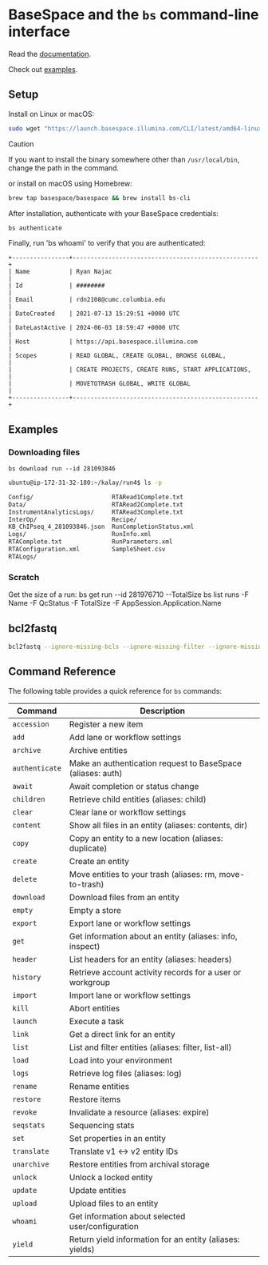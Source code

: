 # BaseSpace and the `bs` command-line interface

Read the [documentation](https://developer.basespace.illumina.com/docs).

Check out [examples](https://developer.basespace.illumina.com/docs/content/documentation/cli/cli-examples).

## Setup

Install on Linux or macOS:

```sh
sudo wget "https://launch.basespace.illumina.com/CLI/latest/amd64-linux/bs" -O /usr/local/bin/bs
```

> [!CAUTION]
> If you want to install the binary somewhere other than `/usr/local/bin`,
> change the path in the command.

or install on macOS using Homebrew:

```sh
brew tap basespace/basespace && brew install bs-cli
```

After installation, authenticate with your BaseSpace credentials:

```sh
bs authenticate
```

Finally, run 'bs whoami' to verify that you are authenticated:

```plaintext
+----------------+----------------------------------------------------+
| Name           | Ryan Najac                                         |
| Id             | ########                                           |
| Email          | rdn2108@cumc.columbia.edu                          |
| DateCreated    | 2021-07-13 15:29:51 +0000 UTC                      |
| DateLastActive | 2024-06-03 18:59:47 +0000 UTC                      |
| Host           | https://api.basespace.illumina.com                 |
| Scopes         | READ GLOBAL, CREATE GLOBAL, BROWSE GLOBAL,         |
|                | CREATE PROJECTS, CREATE RUNS, START APPLICATIONS,  |
|                | MOVETOTRASH GLOBAL, WRITE GLOBAL                   |
+----------------+----------------------------------------------------+
```

## Examples

### Downloading files

`bs download run --id 281093846`

```sh
ubuntu@ip-172-31-32-180:~/kalay/run4$ ls -p

Config/                      RTARead1Complete.txt
Data/                        RTARead2Complete.txt
InstrumentAnalyticsLogs/     RTARead3Complete.txt
InterOp/                     Recipe/
KB_ChIPseq_4_281093846.json  RunCompletionStatus.xml
Logs/                        RunInfo.xml
RTAComplete.txt              RunParameters.xml
RTAConfiguration.xml         SampleSheet.csv
RTALogs/
```

### Scratch

Get the size of a run:
bs get run --id 281976710 --TotalSize
bs list runs -F Name -F QcStatus -F TotalSize -F AppSession.Application.Name

## bcl2fastq

```sh
bcl2fastq --ignore-missing-bcls --ignore-missing-filter --ignore-missing-positions --ignore-missing-controls --auto-set-to-zero-barcode-mismatches --find-adapters-with-sliding-window --adapter-stringency 0.9 --mask-short-adapter-reads 35 --minimum-trimmed-read-length 35 -R run5 --sample-sheet ./run5/SampleSheet.csv -o ./run5_fastq
```

## Command Reference

The following table provides a quick reference for `bs` commands:

| Command        | Description                                                 |
| -------------- | ----------------------------------------------------------- |
| `accession`    | Register a new item                                         |
| `add`          | Add lane or workflow settings                               |
| `archive`      | Archive entities                                            |
| `authenticate` | Make an authentication request to BaseSpace (aliases: auth) |
| `await`        | Await completion or status change                           |
| `children`     | Retrieve child entities (aliases: child)                    |
| `clear`        | Clear lane or workflow settings                             |
| `content`      | Show all files in an entity (aliases: contents, dir)        |
| `copy`         | Copy an entity to a new location (aliases: duplicate)       |
| `create`       | Create an entity                                            |
| `delete`       | Move entities to your trash (aliases: rm, move-to-trash)    |
| `download`     | Download files from an entity                               |
| `empty`        | Empty a store                                               |
| `export`       | Export lane or workflow settings                            |
| `get`          | Get information about an entity (aliases: info, inspect)    |
| `header`       | List headers for an entity (aliases: headers)               |
| `history`      | Retrieve account activity records for a user or workgroup   |
| `import`       | Import lane or workflow settings                            |
| `kill`         | Abort entities                                              |
| `launch`       | Execute a task                                              |
| `link`         | Get a direct link for an entity                             |
| `list`         | List and filter entities (aliases: filter, list-all)        |
| `load`         | Load into your environment                                  |
| `logs`         | Retrieve log files (aliases: log)                           |
| `rename`       | Rename entities                                             |
| `restore`      | Restore items                                               |
| `revoke`       | Invalidate a resource (aliases: expire)                     |
| `seqstats`     | Sequencing stats                                            |
| `set`          | Set properties in an entity                                 |
| `translate`    | Translate v1 <-> v2 entity IDs                              |
| `unarchive`    | Restore entities from archival storage                      |
| `unlock`       | Unlock a locked entity                                      |
| `update`       | Update entities                                             |
| `upload`       | Upload files to an entity                                   |
| `whoami`       | Get information about selected user/configuration           |
| `yield`        | Return yield information for an entity (aliases: yields)    |
